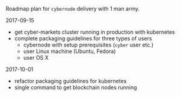 Roadmap plan for `cybernode` delivery with 1 man army.

2017-09-15

- get cyber-markets cluster running in production with kubernetes
- complete packaging guidelines for three types of users
  - cybernode with setup prerequisites (`cyber` user etc.)
  - user Linux machine (Ubuntu, Fedora)
  - user OS X

2017-10-01

- refactor packaging guidelines for kubernetes
- single command to get blockchain nodes running
